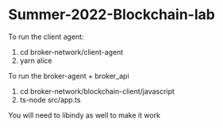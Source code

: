 # Summer-2022-Blockchain-lab

To run the client agent:

1. cd broker-network/client-agent
2. yarn alice

To run the broker-agent +  broker_api

1. cd broker-network/blockchain-client/javascript
2. ts-node src/app.ts

You will need to libindy as well to make it work
